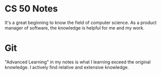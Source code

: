 # CS 50 Notes
It's a great beginning to know the field of computer science. As a product manager of software, the knowledge is helpful for me and my work.

# Git





"Advanced Learning" in my notes is what I learning exceed the original knowledge. I actively find relative and extensive knowledge.
